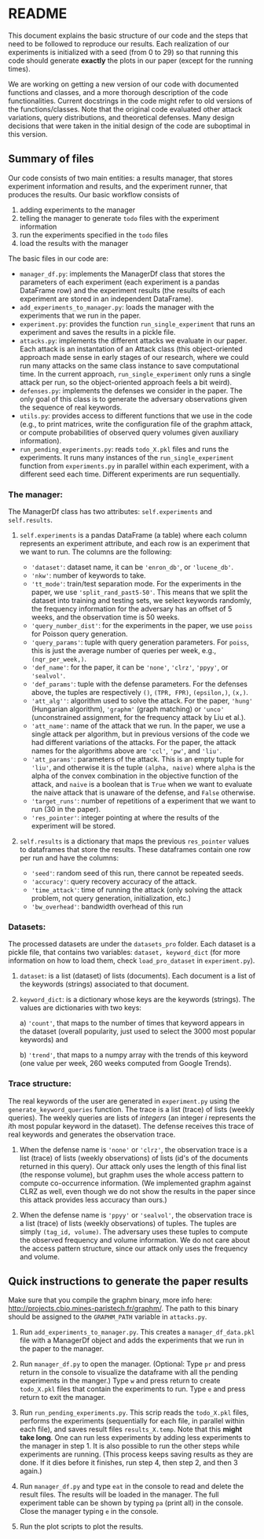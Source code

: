 # README
This document explains the basic structure of our code and the steps that need to be followed to reproduce our results.
Each realization of our experiments is initialized with a seed (from 0 to 29) so that running this code should generate **exactly** the plots in our paper
(except for the running times). 

We are working on getting a new version of our code with documented functions and classes, and a more thorough description of the code functionalities.
Current docstrings in the code might refer to old versions of the functions/classes.
Note that the original code evaluated other attack variations, query distributions, and theoretical defenses. Many design decisions that were taken in the initial design of the code are suboptimal in this version.

## Summary of files

Our code consists of two main entities: a results manager, that stores experiment information and results, and the experiment runner, that produces the results.
Our basic workflow consists of
1) adding experiments to the manager 
2) telling the manager to generate ``todo`` files with the experiment information
3) run the experiments specified in the ``todo`` files
4) load the results with the manager

The basic files in our code are:
* ``manager_df.py``: implements the ManagerDf class that stores the parameters of each experiment 
(each experiment is a pandas DataFrame row) and the experiment results
(the results of each experiment are stored in an independent DataFrame).
* ``add_experiments_to_manager.py``: loads the manager with the experiments that we run in the paper.
* ``experiment.py``: provides the function ``run_single_experiment`` that runs an experiment and saves the results in a pickle file.
* ``attacks.py``: implements the different attacks we evaluate in our paper.
Each attack is an instantation of an Attack class (this object-oriented approach made sense in early stages of our research,
 where we could run many attacks on the same class instance to save computational time.
 In the current approach, ``run_single_experiment`` only runs a single attack per run, so
 the object-oriented approach feels a bit weird).
* ``defenses.py``: implements the defenses we consider in the paper.
The only goal of this class is to generate the adversary observations given the sequence of real keywords.
* ``utils.py``: provides access to different functions that we use in the code (e.g., to print matrices, write the configuration file of the graphm attack, or compute probabilities of observed query volumes given auxiliary information).
* ``run_pending_experiments.py``: reads ``todo_X.pkl`` files and runs the experiments. 
It runs many instances of the ``run_single_experiment`` function from ``experiments.py`` in parallel within each experiment, with a different seed each time.
Different experiments are run sequentially.

### The manager:
The ManagerDf class has two attributes: ``self.experiments`` and ``self.results``.

1) ``self.experiments`` is a pandas DataFrame (a table) where each column represents an experiment attribute,
and each row is an experiment that we want to run. The columns are the following:

    * ``'dataset'``: dataset name, it can be ``'enron_db'``, or ``'lucene_db'``.
    * ``'nkw'``: number of keywords to take.
    * ``'tt_mode'``: train/test separation mode. For the experiments in the paper, we use ``'split_rand_past5-50'``.
    This means that we split the dataset into training and testing sets, we select keywords randomly, the frequency information
    for the adversary has an offset of 5 weeks, and the observation time is 50 weeks.
    * ``'query_number_dist'``: for the experiments in the paper, we use ``poiss`` for Poisson query generation.
    * ``'query_params'``: tuple with query generation parameters. For ``poiss``, this is just the average number
    of queries per week, e.g., ``(nqr_per_week,)``.
    * ``'def_name'``: for the paper, it can be ``'none'``, ``'clrz'``, ``'ppyy'``, or ``'sealvol'``.
    * ``'def_params'``: tuple with the defense parameters. For the defenses above, the tuples are
    respectively ``()``, ``(TPR, FPR)``, ``(epsilon,)``, ``(x,)``.
    * ``'att_alg''``: algorithm used to solve the attack. For the paper, ``'hung'`` (Hungarian algorithm), ``'graphm'`` (graph matching) or ``'unco'`` (unconstrained 
    assignment, for the frequency attack by Liu et al.).
    * ``'att_name'``: name of the attack that we run. In the paper, we use a single attack per algorithm,
    but in previous versions of the code we had different variations of the attacks.
    For the paper, the attack names for the algorithms above are ``'ccl'``, ``'pw'``, and ``'liu'``.
    * ``'att_params'``: parameters of the attack. This is an empty tuple for ``'liu'``, and
    otherwise it is the tuple ``(alpha, naive)`` where ``alpha`` is the alpha of the convex
    combination in the objective function of the attack, and ``naive`` is a boolean that is
    ``True`` when we want to evaluate the naive attack that is unaware of the defense,
    and ``False`` otherwise.
    * ``'target_runs'``: number of repetitions of a experiment that we want to run (30 in the paper).
    * ``'res_pointer'``: integer pointing at where the results of the experiment will be stored.
    
2) ``self.results`` is a dictionary that maps the previous ``res_pointer`` values to
    dataframes that store the results. These dataframes contain one row per run and have the columns:
     * ``'seed'``: random seed of this run, there cannot be
    repeated seeds.
     * ``'accuracy'``: query recovery accuracy of the attack.
     * ``'time_attack'``: time of running the attack (only solving the attack problem, not query
     generation, initialization, etc.)
     * ``'bw_overhead'``: bandwidth overhead of this run
     
 
### Datasets:
The processed datasets are under the ``datasets_pro`` folder.
Each dataset is a pickle file, that contains two variables: ``dataset, keyword_dict`` 
(for more information on how to load them, check ``load_pro_dataset`` in ``experiment.py``).
1) ``dataset``: is a list (dataset) of lists (documents). Each document is a list of the keywords (strings) associated to that document.
2) ``keyword_dict``: is a dictionary whose keys are the keywords (strings). The values are dictionaries with two keys:
 
    a) ``'count'``, that maps to the number of times that keyword appears in the dataset
 (overall popularity, just used to select the 3000 most popular keywords) and
 
    b) ``'trend'``, that maps to a numpy array with the trends of this keyword (one value per week, 260 weeks computed from Google Trends).
 
### Trace structure:
The real keywords of the user are generated in ``experiment.py`` using the ``generate_keyword_queries`` function.
The trace is a list (trace) of lists (weekly queries). The weekly queries are lists of *integers* (an integer *i* represents the *i*th most popular keyword in the dataset).
The defense receives this trace of real keywords and generates the observation trace.

1) When the defense name is ``'none'`` or ``'clrz'``, the observation trace is a list (trace) of lists (weekly observations) of lists (id's of the documents returned in this query).
Our attack only uses the length of this final list (the response volume), but graphm uses the whole access pattern to compute co-occurrence information.
(We implemented graphm against CLRZ as well, even though we do not show the results in the paper since this attack provides less accuracy than ours.)

2) When the defense name is ``'ppyy'`` or ``'sealvol'``, the observation trace is a list (trace) of lists (weekly observations) of tuples. The tuples are simply ``(tag_id, volume)``.
The adversary uses these tuples to compute the observed frequency and volume information. We do not care about the access pattern structure, since our attack only uses the frequency and volume.




## Quick instructions to generate the paper results
Make sure that you compile the graphm binary, more info here: <http://projects.cbio.mines-paristech.fr/graphm/>.
The path to this binary should be assigned to the ``GRAPHM_PATH`` variable in ``attacks.py``.

1) Run ``add_experiments_to_manager.py``.
This creates a ``manager_df_data.pkl`` file with a ManagerDf object and adds the experiments that we run in the paper to the manager.

2) Run ``manager_df.py`` to open the manager.
(Optional: Type ``pr`` and press return in the console to visualize the dataframe with all the pending experiments in the manger.)
Type ``w`` and press return to create ``todo_X.pkl`` files that contain the experiments to run.
Type ``e`` and press return to exit the manager.

3) Run ``run_pending_experiments.py``.
This scrip reads the ``todo_X.pkl`` files, performs the experiments (sequentially for each file, in parallel within each file), and saves result files ``results_X.temp``.
Note that this **might take long**. One can run less experiments by adding less experiments to the manager in step 1.
It is also possible to run the other steps while experiments are running.
(This process keeps saving results as they are done. If it dies before it finishes, run step 4, then step 2, and then 3 again.)

4) Run ``manager_df.py`` and type ``eat`` in the console to read and delete the result files.
The results will be loaded in the manager.
The full experiment table can be shown by typing ``pa`` (print all) in the console.
Close the manager typing ``e`` in the console.

5) Run the plot scripts to plot the results.
